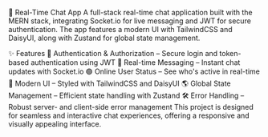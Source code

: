 🚀 Real-Time Chat App
A full-stack real-time chat application built with the MERN stack, integrating Socket.io for live messaging and JWT for secure authentication. The app features a modern UI with TailwindCSS and DaisyUI, along with Zustand for global state management.

✨ Features
🔐 Authentication & Authorization – Secure login and token-based authentication using JWT
📩 Real-time Messaging – Instant chat updates with Socket.io
🟢 Online User Status – See who's active in real-time
🎨 Modern UI – Styled with TailwindCSS and DaisyUI
🌎 Global State Management – Efficient state handling with Zustand
🛠 Error Handling – Robust server- and client-side error management
This project is designed for seamless and interactive chat experiences, offering a responsive and visually appealing interface.
